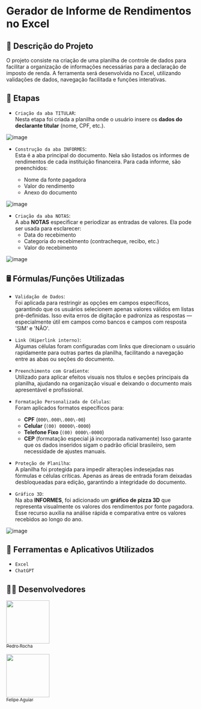 # Gerador de Informe de Rendimentos no Excel


## 🧾 Descrição do Projeto  
O projeto consiste na criação de uma planilha de controle de dados para facilitar a organização de informações necessárias para a declaração de imposto de renda. A ferramenta será desenvolvida no Excel, utilizando validações de dados, navegação facilitada e funções interativas. 


## 📑 Etapas

- `Criação da aba TITULAR`:  
Nesta etapa foi criada a planilha onde o usuário insere os **dados do declarante titular** (nome, CPF, etc.).

![image](https://github.com/user-attachments/assets/b0a85762-357c-4708-a0df-3894fc2d36ac)


- `Construção da aba INFORMES`:  
Esta é a aba principal do documento. Nela são listados os informes de rendimentos de cada instituição financeira. Para cada informe, são preenchidos:

  - Nome da fonte pagadora
  - Valor do rendimento
  - Anexo do documento

![image](https://github.com/user-attachments/assets/8f9986e7-faa3-4360-85fd-c8b733b273a4)


- `Criação da aba NOTAS`:  
A aba **NOTAS** especificar e periodizar as entradas de valores. Ela pode ser usada para esclarecer:
  - Data do recebimento
  - Categoria do recebimento (contracheque, recibo, etc.)
  - Valor do recebimento

![image](https://github.com/user-attachments/assets/2cac0d0c-05f9-45ed-ba56-f28db9a7dbe4)


## 🖩 Fórmulas/Funções Utilizadas

- `Validação de Dados`:  
Foi aplicada para restringir as opções em campos específicos, garantindo que os usuários selecionem apenas valores válidos em listas pré-definidas. Isso evita erros de digitação e padroniza as respostas — especialmente útil em campos como bancos e campos com resposta 'SIM' e 'NÃO'.

- `Link (Hiperlink interno)`:  
Algumas células foram configuradas com links que direcionam o usuário rapidamente para outras partes da planilha, facilitando a navegação entre as abas ou seções do documento.

- `Preenchimento com Gradiente`:  
Utilizado para aplicar efeitos visuais nos títulos e seções principais da planilha, ajudando na organização visual e deixando o documento mais apresentável e profissional.

- `Formatação Personalizada de Células`:  
Foram aplicados formatos específicos para:
  - **CPF** (`000\.000\.000\-00`)  
  - **Celular** (`(00) 00000\-0000`)  
  - **Telefone Fixo** (`(00) 0000\-0000`)
  - **CEP** (formatação especial já incorporada nativamente) 
  Isso garante que os dados inseridos sigam o padrão oficial brasileiro, sem necessidade de ajustes manuais.

- `Proteção de Planilha`:  
A planilha foi protegida para impedir alterações indesejadas nas fórmulas e células críticas. Apenas as áreas de entrada foram deixadas desbloqueadas para edição, garantindo a integridade do documento.

- `Gráfico 3D`:  
Na aba **INFORMES**, foi adicionado um **gráfico de pizza 3D** que representa visualmente os valores dos rendimentos por fonte pagadora. Esse recurso auxilia na análise rápida e comparativa entre os valores recebidos ao longo do ano.

![image](https://github.com/user-attachments/assets/07974a9e-dff4-48c0-9546-3700a7865b07)


## 🧰 Ferramentas e Aplicativos Utilizados

- ``Excel``  
- ``ChatGPT`` 

## 👨‍💻 Desenvolvedores

[<img loading="lazy" src="https://avatars.githubusercontent.com/u/201495780?s=96&v=4" width=115><br><sub>Pedro Rocha</sub>](https://github.com/Pedro-Rocha89)

[<img loading="lazy" src="https://avatars.githubusercontent.com/u/37452836?v=4" width=115><br><sub>Felipe Aguiar</sub>](https://github.com/felipeAguiarCode)


